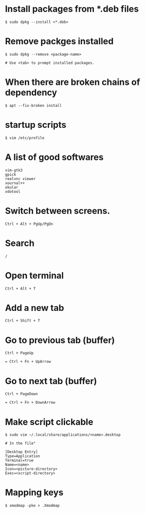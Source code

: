 # Install packages from *.deb files

	$ sudo dpkg --install <*.deb>

# Remove packges installed

	$ sudo dpkg --remove <package-name> 

	# Use <tab> to prompt installed packages.

# When there are broken chains of dependency

	$ apt --fix-broken install

# startup scripts 
	$ vim /etc/profile
# A list of good softwares
	vim-gtk3
	gpick
	realvnc viewer
	xournal++
	okular
	xdotool

# Switch between screens.
	Ctrl + Alt + PgUp/PgDn

# Search 
	/

# Open terminal
	Ctrl + Alt + T

# Add a new tab
	Ctrl + Shift + T

# Go to previous tab (buffer)
	Ctrl + PageUp 

	= Ctrl + Fn + UpArrow

# Go to next tab (buffer)
	Ctrl + PageDown

	= Ctrl + Fn + DownArrow

# Make script clickable
	$ sudo vim ~/.local/share/applications/<name>.desktop

	# In the file"

	[Desktop Entry]
	Type=Application
	Terminal=true
	Name=<name>
	Icon=<picture-directory>
	Exec=<script-directory>

# Mapping keys
	$ xmodmap -pke > .Xmodmap

